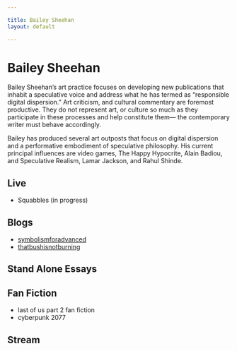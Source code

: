 ```yaml
---

title: Bailey Sheehan
layout: default

---
```


# Bailey Sheehan

Bailey Sheehan’s art practice focuses on developing new publications that inhabit a speculative voice and address what he has termed as “responsible digital dispersion.” Art criticism, and cultural commentary are foremost productive. They do not represent art, or culture so much as they participate in these processes and help constitute them— the contemporary writer must behave accordingly. 

Bailey has produced several art outposts that focus on digital dispersion and a performative embodiment of speculative philosophy. His current principal influences are video games, The Happy Hypocrite, Alain Badiou, and Speculative Realism, Lamar Jackson, and Rahul Shinde. 

## Live
* Squabbles (in progress)

## Blogs
* [symbolismforadvanced](http://symbolismforadvanced.com/)
* [thatbushisnotburning](http://thatbushisnotburning.net/)

## Stand Alone Essays

## Fan Fiction
* last of us part 2 fan fiction
* cyberpunk 2077

## Stream


